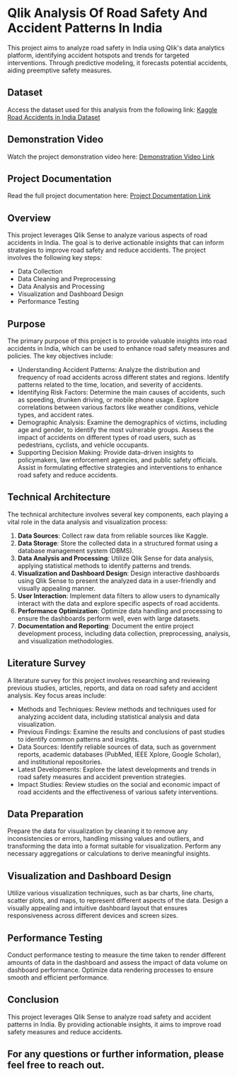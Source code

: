
# Qlik Analysis Of Road Safety And Accident Patterns In India

This project aims to analyze road safety in India using Qlik's data analytics platform, identifying accident hotspots and trends for targeted interventions. Through predictive modeling, it forecasts potential accidents, aiding preemptive safety measures.

## Dataset
Access the dataset used for this analysis from the following link: [Kaggle Road Accidents in India Dataset](https://www.kaggle.com/datasets/aryakittukrishnasai/road-accidents-in-india)

## Demonstration Video
Watch the project demonstration video here: [Demonstration Video Link](https://drive.google.com/file/d/1tYpLEJlBIvWfWi-gStXbo1cuhAGpAQxs/view?usp=sharing)

## Project Documentation
Read the full project documentation here: [Project Documentation Link](https://drive.google.com/file/d/1u7gUnIi6VzzZMewsbjnUNt_9tFILKczL/view?usp=drive_link) 

## Overview
This project leverages Qlik Sense to analyze various aspects of road accidents in India. The goal is to derive actionable insights that can inform strategies to improve road safety and reduce accidents. The project involves the following key steps:
- Data Collection
- Data Cleaning and Preprocessing
- Data Analysis and Processing
- Visualization and Dashboard Design
- Performance Testing

## Purpose
The primary purpose of this project is to provide valuable insights into road accidents in India, which can be used to enhance road safety measures and policies. The key objectives include:
- Understanding Accident Patterns: Analyze the distribution and frequency of road accidents across different states and regions. Identify patterns related to the time, location, and severity of accidents.
- Identifying Risk Factors: Determine the main causes of accidents, such as speeding, drunken driving, or mobile phone usage. Explore correlations between various factors like weather conditions, vehicle types, and accident rates.
- Demographic Analysis: Examine the demographics of victims, including age and gender, to identify the most vulnerable groups. Assess the impact of accidents on different types of road users, such as pedestrians, cyclists, and vehicle occupants.
- Supporting Decision Making: Provide data-driven insights to policymakers, law enforcement agencies, and public safety officials. Assist in formulating effective strategies and interventions to enhance road safety and reduce accidents.

## Technical Architecture
The technical architecture involves several key components, each playing a vital role in the data analysis and visualization process:
1. **Data Sources**: Collect raw data from reliable sources like Kaggle.
2. **Data Storage**: Store the collected data in a structured format using a database management system (DBMS).
3. **Data Analysis and Processing**: Utilize Qlik Sense for data analysis, applying statistical methods to identify patterns and trends.
4. **Visualization and Dashboard Design**: Design interactive dashboards using Qlik Sense to present the analyzed data in a user-friendly and visually appealing manner.
5. **User Interaction**: Implement data filters to allow users to dynamically interact with the data and explore specific aspects of road accidents.
6. **Performance Optimization**: Optimize data handling and processing to ensure the dashboards perform well, even with large datasets.
7. **Documentation and Reporting**: Document the entire project development process, including data collection, preprocessing, analysis, and visualization methodologies.

## Literature Survey
A literature survey for this project involves researching and reviewing previous studies, articles, reports, and data on road safety and accident analysis. Key focus areas include:
- Methods and Techniques: Review methods and techniques used for analyzing accident data, including statistical analysis and data visualization.
- Previous Findings: Examine the results and conclusions of past studies to identify common patterns and insights.
- Data Sources: Identify reliable sources of data, such as government reports, academic databases (PubMed, IEEE Xplore, Google Scholar), and institutional repositories.
- Latest Developments: Explore the latest developments and trends in road safety measures and accident prevention strategies.
- Impact Studies: Review studies on the social and economic impact of road accidents and the effectiveness of various safety interventions.

## Data Preparation
Prepare the data for visualization by cleaning it to remove any inconsistencies or errors, handling missing values and outliers, and transforming the data into a format suitable for visualization. Perform any necessary aggregations or calculations to derive meaningful insights.

## Visualization and Dashboard Design
Utilize various visualization techniques, such as bar charts, line charts, scatter plots, and maps, to represent different aspects of the data. Design a visually appealing and intuitive dashboard layout that ensures responsiveness across different devices and screen sizes.

## Performance Testing
Conduct performance testing to measure the time taken to render different amounts of data in the dashboard and assess the impact of data volume on dashboard performance. Optimize data rendering processes to ensure smooth and efficient performance.

## Conclusion
This project leverages Qlik Sense to analyze road safety and accident patterns in India. By providing actionable insights, it aims to improve road safety measures and reduce accidents.

For any questions or further information, please feel free to reach out.
---
